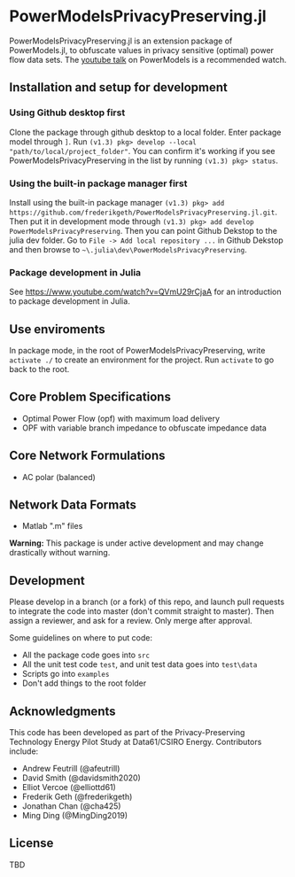 # PowerModelsPrivacyPreserving.jl

PowerModelsPrivacyPreserving.jl is an extension package of PowerModels.jl, to obfuscate values in privacy sensitive (optimal) power flow data sets. The [youtube talk](https://www.youtube.com/watch?v=AEEzt3IjLaM) on PowerModels is a recommended watch. 

## Installation and setup for development
### Using Github desktop first
Clone the package through github desktop to a local folder.
Enter package model through `]`. Run `(v1.3) pkg> develop --local "path/to/local/project_folder"`. You can confirm it's working if you see PowerModelsPrivacyPreserving in the list by running `(v1.3) pkg> status`.

### Using the built-in package manager first
Install using the built-in package manager `(v1.3) pkg> add https://github.com/frederikgeth/PowerModelsPrivacyPreserving.jl.git`. Then put it in development mode through `(v1.3) pkg> add develop PowerModelsPrivacyPreserving`. Then you can point Github Dekstop to the julia dev folder. Go to  `File -> Add local repository ...`  in Github Dekstop and then browse to `~\.julia\dev\PowerModelsPrivacyPreserving`. 

### Package development in Julia
See https://www.youtube.com/watch?v=QVmU29rCjaA for an introduction to package development in Julia.

## Use enviroments
In package mode, in the root of PowerModelsPrivacyPreserving, write `activate ./` to create an environment for the project. Run `activate` to go back to the root.

## Core Problem Specifications

- Optimal Power Flow (opf) with maximum load delivery
- OPF with variable branch impedance to obfuscate impedance data

## Core Network Formulations

- AC polar (balanced)


## Network Data Formats

- Matlab ".m" files

**Warning:** This package is under active development and may change drastically without warning.

## Development

Please develop in a branch (or a fork) of this repo, and launch pull requests to integrate the code into master (don't commit straight to master). Then assign a reviewer, and ask for a review. Only merge after approval. 

Some guidelines on where to put code:
- All the package code goes into `src`
- All the unit test code `test`, and unit test data goes into `test\data`
- Scripts go into `examples`
- Don't add things to the root folder

## Acknowledgments

This code has been developed as part of the Privacy-Preserving Technology Energy Pilot Study at Data61/CSIRO Energy. Contributors include:

- Andrew Feutrill (@afeutrill)
- David Smith (@davidsmith2020)
- Elliot Vercoe (@elliottd61)
- Frederik Geth (@frederikgeth)
- Jonathan Chan (@cha425)
- Ming Ding (@MingDing2019)

## License

TBD
